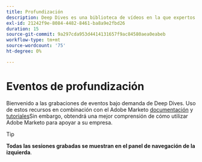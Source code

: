 ```yaml
---
title: Profundización
description: Deep Dives es una biblioteca de vídeos en la que expertos y compañeros han compartido sus ideas y pensamientos sobre la mejor manera de utilizar Adobe Marketo.
exl-id: 21242f9e-8084-4482-8461-ba8a9e2fbd26
duration: 15
source-git-commit: 9a297cda953d4414131657f9ac84580aea0eabeb
workflow-type: tm+mt
source-wordcount: '75'
ht-degree: 0%

---
```


# Eventos de profundización

Bienvenido a las grabaciones de eventos bajo demanda de Deep Dives. Uso de estos recursos en combinación con el Adobe Marketo [documentación](https://experienceleague.adobe.com/docs/marketo-engage.html) y [tutoriales](https://experienceleague.adobe.com/docs/marketo-learn/tutorials/overview.html)Sin embargo, obtendrá una mejor comprensión de cómo utilizar Adobe Marketo para apoyar a su empresa.

>[!TIP]
>
>**Todas las sesiones grabadas se muestran en el panel de navegación de la izquierda**.
